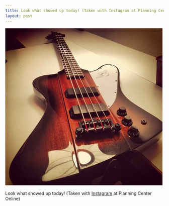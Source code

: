 ```yaml
---
title: Look what showed up today! (Taken with Instagram at Planning Center Online)
layout: post
---
```

 
![New Bass](/images/posts/bass.jpeg)

Look what showed up today! (Taken with <a href="http://instagram.com">Instagram</a> at Planning Center Online)
